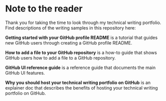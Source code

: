 # Note to the reader 
Thank you for taking the time to look through my technical writing portfolio. Find descriptions of the writing samples in this repository here: 

**Getting started with your GitHub profile README** is a tutorial that guides new GitHub users through creating a GitHub profile README. 

**How to add a file to your GitHub repository** is a how-to guide that shows GitHub users how to add a file to a GitHub repository.

**GitHub UI reference guide** is a reference guide that documents the main GitHub UI features. 

**Why you should host your technical writing portfolio on GitHub** is an explainer doc that describes the benefits of hosting your technical writing portfolio on GitHub.
